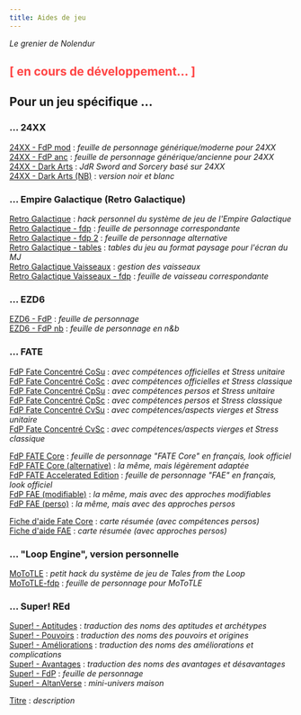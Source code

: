 ```yaml
---
title: Aides de jeu
---
```

_Le grenier de Nolendur_

## <span style="color: #FF4444">[ en cours de développement... ]</span>

## Pour un jeu spécifique ...

### ... 24XX

[24XX - FdP mod](https://drive.google.com/file/d/1cHkUEnDlGQY6cBNTereNgt8wt__sJ0nR/view?usp=sharing) : _feuille de personnage générique/moderne pour 24XX_  
[24XX - FdP anc](https://drive.google.com/file/d/1y_CkBEaK4m32YQwvYRICjGZL37Pbl5xw/view?usp=sharing) : _feuille de personnage générique/ancienne pour 24XX_  
[24XX - Dark Arts](https://drive.google.com/file/d/1nD9AR7C4COFMxWrWk6AzEMXK0c_qvLuG/view?usp=sharing) : _JdR Sword and Sorcery basé sur 24XX_  
[24XX - Dark Arts (NB)](https://drive.google.com/file/d/1c47Ch5k6pgrMPqCuhVm8gwF7pDx1cKyj/view?usp=sharing) : _version noir et blanc_  

### ... Empire Galactique (Retro Galactique)

[Retro Galactique](https://drive.google.com/file/d/17UF0qihmOtgTL44-pj_Mp-tyqIkL49-_/view?usp=sharing) : _hack personnel du système de jeu de l'Empire Galactique_  
[Retro Galactique - fdp](https://drive.google.com/file/d/1-ufrN9T5hS9XjjPSe2hELIEvE6fQVYQk/view?usp=sharing) : _feuille de personnage correspondante_  
[Retro Galactique - fdp 2](https://drive.google.com/file/d/1pKDYD2Tp8Ui52D2_cK2uPNq1fZF8_Uff/view?usp=sharing) : _feuille de personnage alternative_  
[Retro Galactique - tables](https://drive.google.com/file/d/1DLcKNDYFvnKa9JgcVhMLATxEjnP4pUOi/view?usp=sharing) : _tables du jeu au format paysage pour l'écran du MJ_  
[Retro Galactique Vaisseaux](https://drive.google.com/file/d/1YRN_itNRS-vZ2V0EDDl1Pp1Uuf5OVx1N/view?usp=sharing) : _gestion des vaisseaux_  
[Retro Galactique Vaisseaux - fdp](https://drive.google.com/file/d/1SIyIC-_QIahgdrgu9pKui-qxlKnav1kq/view?usp=sharing) : _feuille de vaisseau correspondante_  

### ... EZD6

[EZD6 - FdP](https://drive.google.com/file/d/1ANDGIe5rTrhnt3yeyfTT9QoWBOXZWy0v/view?usp=sharing) : _feuille de personnage_  
[EZD6 - FdP nb](https://drive.google.com/file/d/1lWV0RKSMVixuEiytsNfHfd6OzPKsf_Ny/view?usp=sharing) : _feuille de personnage en n&b_  

### ... FATE

[FdP Fate Concentré CoSu](https://drive.google.com/file/d/11naczrSIcFV2P3FTRM__KwlaF7Esst8J/view?usp=sharing) : _avec compétences officielles et Stress unitaire_  
[FdP Fate Concentré CoSc](https://drive.google.com/file/d/1xi0ZevDOcLAKJV2nEdhO1Ur08lwBEkBT/view?usp=sharing) : _avec compétences officielles et Stress classique_  
[FdP Fate Concentré CpSu](https://drive.google.com/file/d/1tdzoO7r3y7HiZlWwriKdyfQd_HzU7iSP/view?usp=sharing) : _avec compétences persos et Stress unitaire_  
[FdP Fate Concentré CpSc](https://drive.google.com/file/d/1dkjJovUjZXCLNTjDcXjm0csta535ZD8i/view?usp=sharing) : _avec compétences persos et Stress classique_  
[FdP Fate Concentré CvSu](https://drive.google.com/file/d/1-QbAAUWXcwS_X7ylfYsC5l-ev1IdJffe/view?usp=sharing) : _avec compétences/aspects vierges et Stress unitaire_  
[FdP Fate Concentré CvSc](https://drive.google.com/file/d/1aYF87GEHS3uSJJ_4XiB479y9_cQdS8GI/view?usp=sharing) : _avec compétences/aspects vierges et Stress classique_  

[FdP FATE Core](http://sd-1.archive-host.com/membres/up/71838247519714980/FP/FateCore_FP01.pdf) : _feuille de personnage "FATE Core" en français, look officiel_  
[FdP FATE Core (alternative)](http://sd-1.archive-host.com/membres/up/71838247519714980/FP/FateCore_FP02.pdf) : _la même, mais légèrement adaptée_  
[FdP FATE Accelerated Edition](http://sd-1.archive-host.com/membres/up/71838247519714980/FP/FateAccelerated_FP01.pdf) : _feuille de personnage "FAE" en français, look officiel_  
[FdP FAE (modifiable)](http://sd-1.archive-host.com/membres/up/71838247519714980/FP/FateAccelerated_FP03_mod.pdf) : _la même, mais avec des approches modifiables_  
[FdP FAE (perso)](https://drive.google.com/file/d/1VDAZ3WDk6R_GlZu8ruaJTWzAg7k8lNGv/view?usp=sharing) : _la même, mais avec des approches persos_  

[Fiche d'aide Fate Core](https://drive.google.com/file/d/1okWs2anz2BftyZhrIUtbFFJpAkOIz1P4/view?usp=sharing) : _carte résumée (avec compétences persos)_  
[Fiche d'aide FAE](https://drive.google.com/file/d/13LNWWY2s8EiIzYryHNGn3lZ0iLsirRU5/view?usp=sharing) : _carte résumée (avec approches persos)_  

### ... "Loop Engine", version personnelle

[MoToTLE](https://drive.google.com/file/d/1Ct-SkdaiKJYWRkj9tkMOApIn_vVJ5Ujd/view?usp=sharing) : _petit hack du système de jeu de Tales from the Loop_  
[MoToTLE-fdp](https://drive.google.com/file/d/1NNtfdoJ5tg9_W6NBPLDGdOX9un_PuKN-/view?usp=sharing) : _feuille de personnage pour MoToTLE_  

### ... Super! REd

[Super! - Aptitudes](https://drive.google.com/file/d/1Fjl0fy-FSmUFzFbM8c4F9zqLT7WvUGda/view?usp=sharing) : _traduction des noms des aptitudes et archétypes_  
[Super! - Pouvoirs](https://drive.google.com/file/d/1PobIAI2DOiZQwWukC3Wpz7XWcvpzBVkL/view?usp=sharing) : _traduction des noms des pouvoirs et origines_  
[Super! - Améliorations](https://drive.google.com/file/d/1w7msDmR9hdY4bwTDSXhA9eUehQIzaXlf/view?usp=sharing) : _traduction des noms des améliorations et complications_  
[Super! - Avantages](https://drive.google.com/file/d/1WYBKIPNdEOZh7hvPxBaM2pyswutSLS9u/view?usp=sharing) : _traduction des noms des avantages et désavantages_  
[Super! - FdP](https://drive.google.com/file/d/1j32Zr0cc00et6iBVAy_MuZjU8UYYmcED/view?usp=sharing) : _feuille de personnage_  
[Super! - AltanVerse](https://drive.google.com/file/d/1Hsv-X-llAF42KgZ-kx4lsUoGF0d-EOwz/view?usp=sharing) : _mini-univers maison_  



[Titre](https://www.example.com/) : _description_